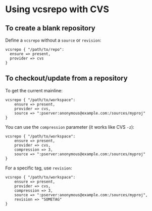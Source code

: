 Using vcsrepo with CVS
======================

To create a blank repository
----------------------------

Define a `vcsrepo` without a `source` or `revision`:

    vcsrepo { "/path/to/repo":
      ensure => present,
      provider => cvs
    }

To checkout/update from a repository
------------------------------------

To get the current mainline:

    vcsrepo { "/path/to/workspace":
        ensure => present,
        provider => cvs,
        source => ":pserver:anonymous@example.com:/sources/myproj"
    }

You can use the `compression` parameter (it works like CVS `-z`):

    vcsrepo { "/path/to/workspace":
        ensure => present,
        provider => cvs,
        compression => 3,
        source => ":pserver:anonymous@example.com:/sources/myproj"
    }

For a specific tag, use `revision`:

    vcsrepo { "/path/to/workspace":
        ensure => present,
        provider => cvs,
        compression => 3,
        source => ":pserver:anonymous@example.com:/sources/myproj",
        revision => "SOMETAG"
    }
